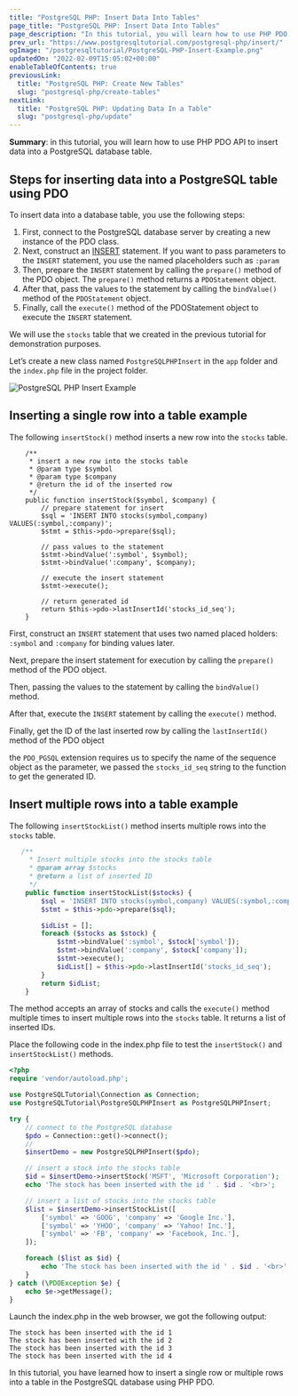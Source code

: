 ```yaml
---
title: "PostgreSQL PHP: Insert Data Into Tables"
page_title: "PostgreSQL PHP: Insert Data Into Tables"
page_description: "In this tutorial, you will learn how to use PHP PDO API to insert data into a PostgreSQL database table."
prev_url: "https://www.postgresqltutorial.com/postgresql-php/insert/"
ogImage: "/postgresqltutorial/PostgreSQL-PHP-Insert-Example.png"
updatedOn: "2022-02-09T15:05:02+00:00"
enableTableOfContents: true
previousLink: 
  title: "PostgreSQL PHP: Create New Tables"
  slug: "postgresql-php/create-tables"
nextLink: 
  title: "PostgreSQL PHP: Updating Data In a Table"
  slug: "postgresql-php/update"
---
```





**Summary**: in this tutorial, you will learn how to use PHP PDO API to insert data into a PostgreSQL database table.


## Steps for inserting data into a PostgreSQL table using PDO

To insert data into a database table, you use the following steps:

1. First, connect to the PostgreSQL database server by creating a new instance of the PDO class.
2. Next, construct an [INSERT](../postgresql-tutorial/postgresql-insert) statement. If you want to pass parameters to the `INSERT` statement, you use the named placeholders such as `:param`
3. Then, prepare the `INSERT` statement by calling the `prepare()` method of the PDO object. The `prepare()` method returns a `PDOStatement` object.
4. After that, pass the values to the statement by calling the `bindValue()` method of the `PDOStatement` object.
5. Finally, call the `execute()` method of the PDOStatement object to execute the `INSERT` statement.

We will use the `stocks` table that we created in the previous tutorial for demonstration purposes.

Let’s create a new class named `PostgreSQLPHPInsert` in the `app` folder and the `index.php` file in the project folder.


![PostgreSQL PHP Insert Example](/postgresqltutorial/PostgreSQL-PHP-Insert-Example.png)

## Inserting a single row into a table example

The following `insertStock()` method inserts a new row into the `stocks` table.


```phpsql
    /**
     * insert a new row into the stocks table
     * @param type $symbol
     * @param type $company
     * @return the id of the inserted row
     */
    public function insertStock($symbol, $company) {
        // prepare statement for insert
        $sql = 'INSERT INTO stocks(symbol,company) VALUES(:symbol,:company)';
        $stmt = $this->pdo->prepare($sql);
        
        // pass values to the statement
        $stmt->bindValue(':symbol', $symbol);
        $stmt->bindValue(':company', $company);
        
        // execute the insert statement
        $stmt->execute();
        
        // return generated id
        return $this->pdo->lastInsertId('stocks_id_seq');
    }
```
First, construct an `INSERT` statement that uses two named placed holders: `:symbol` and `:company` for binding values later.

Next, prepare the insert statement for execution by calling the `prepare()` method of the PDO object.

Then, passing the values to the statement by calling the `bindValue()` method.

After that, execute the `INSERT` statement by calling the `execute()` method.

Finally, get the ID of the last inserted row by calling the `lastInsertId()` method of the PDO object

 the `PDO_PGSQL` extension requires us to specify the name of the sequence object as the parameter, we passed the `stocks_id_seq` string to the function to get the generated ID.


## Insert multiple rows into a table example

The following `insertStockList()` method inserts multiple rows into the `stocks` table.


```php
   /**
     * Insert multiple stocks into the stocks table
     * @param array $stocks
     * @return a list of inserted ID
     */
    public function insertStockList($stocks) {
        $sql = 'INSERT INTO stocks(symbol,company) VALUES(:symbol,:company)';
        $stmt = $this->pdo->prepare($sql);

        $idList = [];
        foreach ($stocks as $stock) {
            $stmt->bindValue(':symbol', $stock['symbol']);
            $stmt->bindValue(':company', $stock['company']);
            $stmt->execute();
            $idList[] = $this->pdo->lastInsertId('stocks_id_seq');
        }
        return $idList;
    }
```
The method accepts an array of stocks and calls the `execute()` method multiple times to insert multiple rows into the `stocks` table. It returns a list of inserted IDs.

Place the following code in the index.php file to test the `insertStock()` and `insertStockList()` methods.


```php
<?php
require 'vendor/autoload.php';

use PostgreSQLTutorial\Connection as Connection;
use PostgreSQLTutorial\PostgreSQLPHPInsert as PostgreSQLPHPInsert;

try {
    // connect to the PostgreSQL database
    $pdo = Connection::get()->connect();
    // 
    $insertDemo = new PostgreSQLPHPInsert($pdo);

    // insert a stock into the stocks table
    $id = $insertDemo->insertStock('MSFT', 'Microsoft Corporation');
    echo 'The stock has been inserted with the id ' . $id . '<br>';

    // insert a list of stocks into the stocks table
    $list = $insertDemo->insertStockList([
        ['symbol' => 'GOOG', 'company' => 'Google Inc.'],
        ['symbol' => 'YHOO', 'company' => 'Yahoo! Inc.'],
        ['symbol' => 'FB', 'company' => 'Facebook, Inc.'],
    ]);

    foreach ($list as $id) {
        echo 'The stock has been inserted with the id ' . $id . '<br>';
    }
} catch (\PDOException $e) {
    echo $e->getMessage();
}
```
Launch the index.php in the web browser, we got the following output:


```
The stock has been inserted with the id 1
The stock has been inserted with the id 2
The stock has been inserted with the id 3
The stock has been inserted with the id 4
```
In this tutorial, you have learned how to insert a single row or multiple rows into a table in the PostgreSQL database using PHP PDO.


